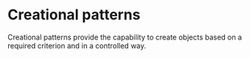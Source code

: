 # Creational patterns

Creational patterns provide the capability to create objects based on a required criterion and in a controlled way. 
